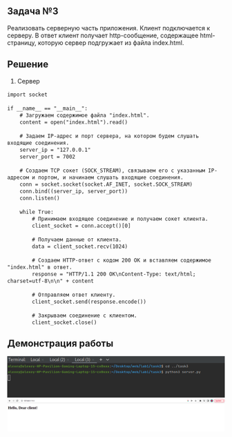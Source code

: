 ## Задача №3

Реализовать серверную часть приложения. Клиент подключается к серверу. 
В ответ клиент получает http-сообщение, содержащее html-страницу, 
которую сервер подгружает из файла index.html.

## Решение

1. Сервер

```
import socket

if __name__ == "__main__":
    # Загружаем содержимое файла "index.html".
    content = open("index.html").read()

    # Задаем IP-адрес и порт сервера, на котором будем слушать входящие соединения.
    server_ip = "127.0.0.1"
    server_port = 7002

    # Создаем TCP сокет (SOCK_STREAM), связываем его с указанным IP-адресом и портом, и начинаем слушать входящие соединения.
    conn = socket.socket(socket.AF_INET, socket.SOCK_STREAM)
    conn.bind((server_ip, server_port))
    conn.listen()

    while True:
        # Принимаем входящее соединение и получаем сокет клиента.
        client_socket = conn.accept()[0]

        # Получаем данные от клиента.
        data = client_socket.recv(1024)

        # Создаем HTTP-ответ с кодом 200 OK и вставляем содержимое "index.html" в ответ.
        response = "HTTP/1.1 200 OK\nContent-Type: text/html; charset=utf-8\n\n" + content

        # Отправляем ответ клиенту.
        client_socket.send(response.encode())

        # Закрываем соединение с клиентом.
        client_socket.close()
```

## Демонстрация работы
![Запуск server.py:](img/task3_server.png)
![При переходе по нужному сокету в браузере видим html](img/task3_html.png)
